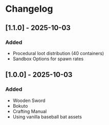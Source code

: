 # Changelog

## [1.1.0] - 2025-10-03

### Added

- Procedural loot distribution (40 containers)
- Sandbox Options for spawn rates

## [1.0.0] - 2025-10-03

### Added

- Wooden Sword
- Bokuto
- Crafting Manual
- Using vanilla baseball bat assets
